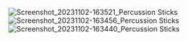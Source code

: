 ![Screenshot_20231102-163521_Percussion Sticks](https://github.com/JarneClaesen/PercussionSticks/assets/134977408/1163ab3b-d6d3-4618-999f-fb62964f8926)
![Screenshot_20231102-163456_Percussion Sticks](https://github.com/JarneClaesen/PercussionSticks/assets/134977408/182c5e30-cc68-4e33-8046-0d46ddfc1df0)
![Screenshot_20231102-163440_Percussion Sticks](https://github.com/JarneClaesen/PercussionSticks/assets/134977408/d5e56b9c-7b5b-470a-9bb9-f6fa4ef192d3)

